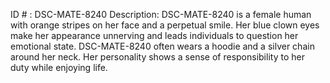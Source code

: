 ID # : DSC-MATE-8240
Description: DSC-MATE-8240 is a female human with orange stripes on her face and a perpetual smile. Her blue clown eyes make her appearance unnerving and leads individuals to question her emotional state. DSC-MATE-8240 often wears a hoodie and a silver chain around her neck. Her personality shows a sense of responsibility to her duty while enjoying life.
